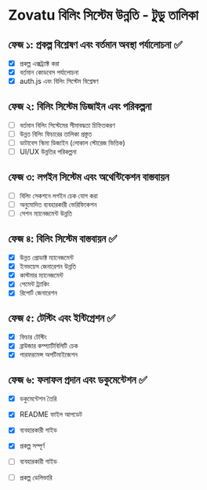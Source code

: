 # Zovatu বিলিং সিস্টেম উন্নতি - টুডু তালিকা

## ফেজ ১: প্রকল্প বিশ্লেষণ এবং বর্তমান অবস্থা পর্যালোচনা ✅
- [x] প্রকল্প এক্সট্র্যাক্ট করা
- [x] বর্তমান কোডবেস পর্যালোচনা
- [x] auth.js এবং বিলিং সিস্টেম বিশ্লেষণ

## ফেজ ২: বিলিং সিস্টেম ডিজাইন এবং পরিকল্পনা
- [ ] বর্তমান বিলিং সিস্টেমের সীমাবদ্ধতা চিহ্নিতকরণ
- [ ] উন্নত বিলিং ফিচারের তালিকা প্রস্তুত
- [ ] ডাটাবেস স্কিমা ডিজাইন (লোকাল স্টোরেজ ভিত্তিক)
- [ ] UI/UX উন্নতির পরিকল্পনা

## ফেজ ৩: লগইন সিস্টেম এবং অথেন্টিকেশন বাস্তবায়ন
- [ ] বিলিং সেকশনে লগইন চেক যোগ করা
- [ ] অনুমোদিত ব্যবহারকারী ভেরিফিকেশন
- [ ] সেশন ম্যানেজমেন্ট উন্নতি

## ফেজ ৪: বিলিং সিস্টেম বাস্তবায়ন ✅
- [x] উন্নত প্রোডাক্ট ম্যানেজমেন্ট
- [x] ইনভয়েস জেনারেশন উন্নতি
- [x] কাস্টমার ম্যানেজমেন্ট
- [x] পেমেন্ট ট্র্যাকিং
- [x] রিপোর্ট জেনারেশন

## ফেজ ৫: টেস্টিং এবং ইন্টিগ্রেশন ✅
- [x] ফিচার টেস্টিং
- [x] ব্রাউজার কম্প্যাটিবিলিটি চেক
- [x] পারফরমেন্স অপটিমাইজেশন

## ফেজ ৬: ফলাফল প্রদান এবং ডকুমেন্টেশন ✅
- [x] ডকুমেন্টেশন তৈরি
- [x] README ফাইল আপডেট
- [x] ব্যবহারকারী গাইড
- [x] প্রকল্প সম্পূর্ণ
- [ ] ব্যবহারকারী গাইড
- [ ] প্রকল্প ডেলিভারি

